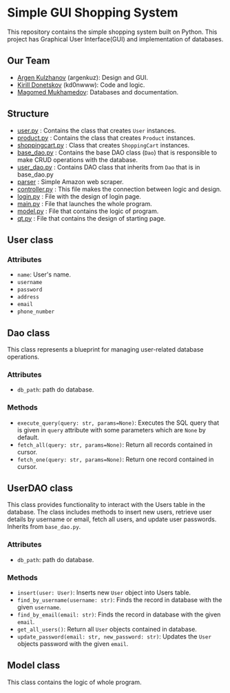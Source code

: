 # Simple GUI Shopping System

This repository contains the simple shopping system built on Python. This project has Graphical User Interface(GUI) and implementation of databases.

## Our Team
- [Argen Kulzhanov](https://github.com/argenkuz) (argenkuz): Design and GUI.
- [Kirill Donetskov](https://github.com/kd0nwww) (kd0nwww): Code and logic.
- [Magomed Mukhamedov](): Databases and documentation.

## Structure
- [user.py](/project/classes/user.py) : Contains the class that creates `User` instances.
- [product.py](/project/classes/product.py) : Contains the class that creates `Product` instances.
- [shoppingcart.py](/project/classes/shoppingcart.py) : Class that creates `ShoppingCart` instances.
- [base_dao.py](/project/dao/base_dao.py) : Contains the base DAO class (`Dao`) that is responsible to make CRUD operations with the database.
- [user_dao.py](/project/dao/user_dao.py) : Contains DAO class that inherits from `Dao` that is in base_dao.py
- [parser](/project/parser) : Simple Amazon web scraper.
- [controller.py](/project/controller.py) : This file makes the connection between logic and design.
- [login.py](/project/login.py) : File with the design of login page.
- [main.py](/project/main.py) : File that launches the whole program.
- [model.py](/project/model.py) : File that contains the logic of program.
- [qt.py](/project/qt.py) : File that contains the design of starting page.

## User class
### Attributes
- `name`: User's name.
- `username`
- `password`
- `address`
- `email`
- `phone_number`

## Dao class
This class represents a blueprint for managing user-related database operations.

### Attributes
- `db_path`:  path do database.

### Methods
- `execute_query(query: str, params=None)`: Executes the SQL query that is given in `query` attribute with some parameters which are `None` by default.
- `fetch_all(query: str, params=None)`: Return all records contained in cursor.
- `fetch_one(query: str, params=None)`: Return one record contained in cursor.

## UserDAO class
This class provides functionality to interact with the Users table in the database. 
The class includes methods to insert new users, retrieve user details by username or email, fetch all users, and update user passwords. Inherits from `base_dao.py`.

### Attributes
- `db_path`: path do database.

### Methods
- `insert(user: User)`: Inserts new `User` object into Users table.
- `find_by_username(username: str)`: Finds the record in database with the given `username`.
- `find_by_email(email: str)`: Finds the record in database with the given `email`.
- `get_all_users()`: Return all `User` objects contained in database.
- `update_password(email: str, new_password: str)`: Updates the `User` objects password with the given `email`.

## Model class
This class contains the logic of whole program.
